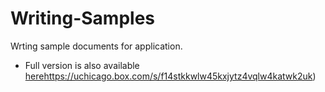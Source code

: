 # Writing-Samples
Wrting sample documents for application.
- Full version is also available [here](https://uchicago.box.com/s/f14stkkwlw45kxjytz4vqlw4katwk2uk)https://uchicago.box.com/s/f14stkkwlw45kxjytz4vqlw4katwk2uk)
